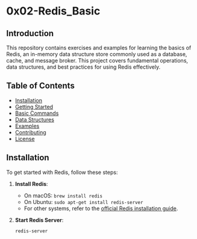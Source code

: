 # 0x02-Redis_Basic

## Introduction

This repository contains exercises and examples for learning the basics of Redis, an in-memory data structure store commonly used as a database, cache, and message broker. This project covers fundamental operations, data structures, and best practices for using Redis effectively.

## Table of Contents

- [Installation](#installation)
- [Getting Started](#getting-started)
- [Basic Commands](#basic-commands)
- [Data Structures](#data-structures)
- [Examples](#examples)
- [Contributing](#contributing)
- [License](#license)

## Installation

To get started with Redis, follow these steps:

1. **Install Redis**:
   - On macOS: `brew install redis`
   - On Ubuntu: `sudo apt-get install redis-server`
   - For other systems, refer to the [official Redis installation guide](https://redis.io/download).

2. **Start Redis Server**:
   ```bash
   redis-server

